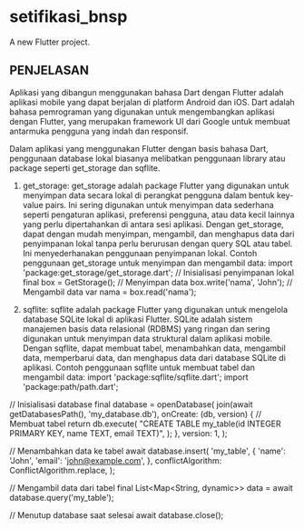 # setifikasi_bnsp

A new Flutter project.

## PENJELASAN

Aplikasi yang dibangun menggunakan bahasa Dart dengan Flutter adalah aplikasi mobile yang dapat berjalan di platform Android dan iOS. Dart adalah bahasa pemrograman yang digunakan untuk mengembangkan aplikasi dengan Flutter, yang merupakan framework UI dari Google untuk membuat antarmuka pengguna yang indah dan responsif.

Dalam aplikasi yang menggunakan Flutter dengan basis bahasa Dart, penggunaan database lokal biasanya melibatkan penggunaan library atau package seperti get_storage dan sqflite. 

1. get_storage:
get_storage adalah package Flutter yang digunakan untuk menyimpan data secara lokal di perangkat pengguna dalam bentuk key-value pairs. Ini sering digunakan untuk menyimpan data sederhana seperti pengaturan aplikasi, preferensi pengguna, atau data kecil lainnya yang perlu dipertahankan di antara sesi aplikasi.
Dengan get_storage, dapat dengan mudah menyimpan, mengambil, dan menghapus data dari penyimpanan lokal tanpa perlu berurusan dengan query SQL atau tabel. Ini menyederhanakan penggunaan penyimpanan lokal.
Contoh penggunaan get_storage untuk menyimpan dan mengambil data:
import 'package:get_storage/get_storage.dart';
// Inisialisasi penyimpanan lokal
final box = GetStorage();
// Menyimpan data
box.write('nama', 'John');
// Mengambil data
var nama = box.read('nama');

2. sqflite:
sqflite adalah package Flutter yang digunakan untuk mengelola database SQLite lokal di aplikasi Flutter. SQLite adalah sistem manajemen basis data relasional (RDBMS) yang ringan dan sering digunakan untuk menyimpan data struktural dalam aplikasi mobile.
Dengan sqflite, dapat membuat tabel, menambahkan data, mengambil data, memperbarui data, dan menghapus data dari database SQLite di aplikasi.
Contoh penggunaan sqflite untuk membuat tabel dan mengambil data:
import 'package:sqflite/sqflite.dart';
import 'package:path/path.dart';

// Inisialisasi database
final database = openDatabase(
  join(await getDatabasesPath(), 'my_database.db'),
  onCreate: (db, version) {
    // Membuat tabel
    return db.execute(
      "CREATE TABLE my_table(id INTEGER PRIMARY KEY, name TEXT, email TEXT)",
    );
  },
  version: 1,
);

// Menambahkan data ke tabel
await database.insert(
  'my_table',
  {
    'name': 'John',
    'email': 'john@example.com',
  },
  conflictAlgorithm: ConflictAlgorithm.replace,
);

// Mengambil data dari tabel
final List<Map<String, dynamic>> data = await database.query('my_table');

// Menutup database saat selesai
await database.close();


